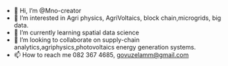 - 👋 Hi, I’m @Mno-creator
- 👀 I’m interested in Agri physics, AgriVoltaics, block chain,microgrids, big data.
- 🌱 I’m currently learning spatial data science 
- 💞️ I’m looking to collaborate on supply-chain analytics,agriphysics,photovoltaics energy generation systems. 
- 📫 How to reach me 082 367 4685, govuzelamm@gmail.com
<!---
Mno-creator/Mno-creator is a ✨ special ✨ repository because its `README.md` (this file) appears on your GitHub profile.
You can click the Preview link to take a look at your changes.
--->
